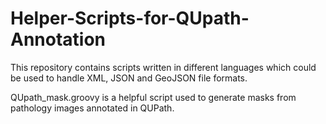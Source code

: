 # Helper-Scripts-for-QUpath-Annotation
This repository contains scripts written in different languages which could be used to handle XML, JSON and GeoJSON file formats. 

QUpath_mask.groovy is a helpful script used to generate masks from pathology images annotated in QUPath.
